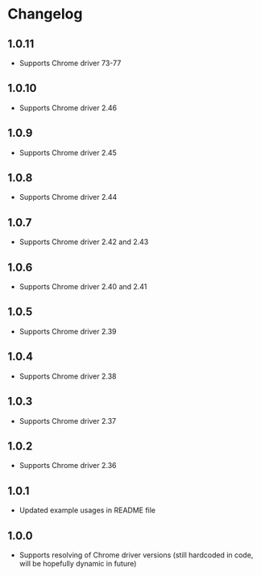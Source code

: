 # Changelog

## 1.0.11
*   Supports Chrome driver 73-77

## 1.0.10
*   Supports Chrome driver 2.46

## 1.0.9
*   Supports Chrome driver 2.45

## 1.0.8
*   Supports Chrome driver 2.44

## 1.0.7
*   Supports Chrome driver 2.42 and 2.43

## 1.0.6
*   Supports Chrome driver 2.40 and 2.41

## 1.0.5
*   Supports Chrome driver 2.39

## 1.0.4
*   Supports Chrome driver 2.38

## 1.0.3
*   Supports Chrome driver 2.37

## 1.0.2
*   Supports Chrome driver 2.36

## 1.0.1
*   Updated example usages in README file

## 1.0.0
*   Supports resolving of Chrome driver versions (still hardcoded in code, will be hopefully dynamic in future)
